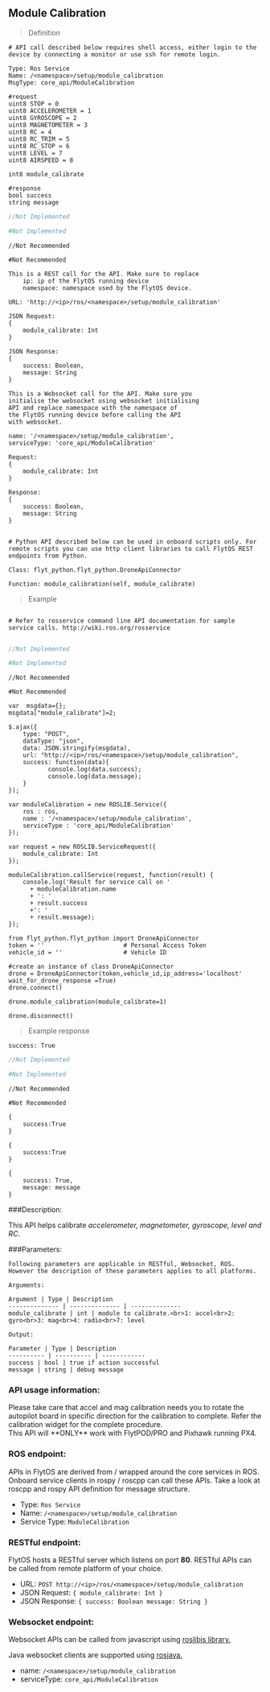 ## Module Calibration

> Definition

```shell
# API call described below requires shell access, either login to the device by connecting a monitor or use ssh for remote login.

Type: Ros Service
Name: /<namespace>/setup/module_calibration
MsgType: core_api/ModuleCalibration

#request
uint8 STOP = 0
uint8 ACCELEROMETER = 1
uint8 GYROSCOPE = 2
uint8 MAGNETOMETER = 3
uint8 RC = 4
uint8 RC_TRIM = 5
uint8 RC_STOP = 6
uint8 LEVEL = 7
uint8 AIRSPEED = 8

int8 module_calibrate

#response
bool success
string message
```

```cpp
//Not Implemented
```

```python
#Not Implemented
```

```cpp--ros
//Not Recommended
```

```python--ros
#Not Recommended
```

```javascript--REST
This is a REST call for the API. Make sure to replace 
    ip: ip of the FlytOS running device
    namespace: namespace used by the FlytOS device.

URL: 'http://<ip>/ros/<namespace>/setup/module_calibration'

JSON Request:
{
    module_calibrate: Int
}

JSON Response:
{
    success: Boolean,
    message: String
}

```

```javascript--Websocket
This is a Websocket call for the API. Make sure you 
initialise the websocket using websocket initialising 
API and replace namespace with the namespace of 
the FlytOS running device before calling the API 
with websocket.

name: '/<namespace>/setup/module_calibration',
serviceType: 'core_api/ModuleCalibration'

Request:
{
    module_calibrate: Int
}

Response:
{
    success: Boolean,
    message: String
}

```
```python--flyt_python

# Python API described below can be used in onboard scripts only. For remote scripts you can use http client libraries to call FlytOS REST endpoints from Python.

Class: flyt_python.flyt_python.DroneApiConnector

Function: module_calibration(self, module_calibrate)

```
> Example

```shell

# Refer to rosservice command line API documentation for sample service calls. http://wiki.ros.org/rosservice
    
```

```cpp
//Not Implemented
```

```python
#Not Implemented
```

```cpp--ros
//Not Recommended
```

```python--ros
#Not Recommended
```

```javascript--REST
var  msgdata={};
msgdata["module_calibrate"]=2;

$.ajax({
    type: "POST",
    dataType: "json",
    data: JSON.stringify(msgdata),
    url: "http://<ip>/ros/<namespace>/setup/module_calibration",  
    success: function(data){
           console.log(data.success);
           console.log(data.message);
    }
});

```

```javascript--Websocket
var moduleCalibration = new ROSLIB.Service({
    ros : ros,
    name : '/<namespace>/setup/module_calibration',
    serviceType : 'core_api/ModuleCalibration'
});

var request = new ROSLIB.ServiceRequest({
    module_calibrate: Int
});

moduleCalibration.callService(request, function(result) {
    console.log('Result for service call on '
      + moduleCalibration.name
      + ': '
      + result.success
      +': '
      + result.message);
});
```

```python--flyt_python 
from flyt_python.flyt_python import DroneApiConnector
token = ''                      # Personal Access Token
vehicle_id = ''                 # Vehicle ID

#create an instance of class DroneApiConnector
drone = DroneApiConnector(token,vehicle_id,ip_address='localhost' wait_for_drone_response =True)
drone.connect()
    
drone.module_calibration(module_calibrate=1)

drone.disconnect()
```

> Example response

```shell
success: True
```

```cpp
//Not Implemented
```

```python
#Not Implemented
```

```cpp--ros
//Not Recommended
```

```python--ros
#Not Recommended
```

```javascript--REST
{
    success:True
}
```

```javascript--Websocket
{
    success:True
}
```

```python--flyt_python
{
    success: True, 
    message: message
}
```

###Description:

This API helps calibrate *accelerometer, magnetometer, gyroscope, level and RC*.

###Parameters:
    
    Following parameters are applicable in RESTful, Websocket, ROS. However the description of these parameters applies to all platforms. 
    
    Arguments:
    
    Argument | Type | Description
    -------------- | -------------- | --------------
    module_calibrate | int | module to calibrate.<br>1: accel<br>2: gyro<br>3: mag<br>4: radio<br>7: level
    
    Output:
    
    Parameter | Type | Description
    ---------- | ---------- | ------------
    success | bool | true if action successful
    message | string | debug message

### API usage information:

<aside class="notice">
    Please take care that accel and mag calibration needs you to rotate the autopilot board in specific direction for the calibration to complete. Refer the calibration widget for the complete procedure.
</aside>

<aside class="warning">
    This API will **ONLY** work with FlytPOD/PRO and Pixhawk running PX4.
</aside>

### ROS endpoint:

APIs in FlytOS are derived from / wrapped around the core services in ROS. Onboard service clients in rospy / roscpp can call these APIs. Take a look at roscpp and rospy API definition for message structure. 

* Type: `Ros Service`
* Name: `/<namespace>/setup/module_calibration`
* Service Type: `ModuleCalibration`

### RESTful endpoint:

FlytOS hosts a RESTful server which listens on port **80**. RESTful APIs can be called from remote platform of your choice.

* URL: `POST http://<ip>/ros/<namespace>/setup/module_calibration`
* JSON Request:
`{
    module_calibrate: Int
}`
* JSON Response:
`{
    success: Boolean
    message: String
}`

### Websocket endpoint:

Websocket APIs can be called from javascript using  [roslibjs library.](https://github.com/RobotWebTools/roslibjs) 

Java websocket clients are supported using [rosjava.](http://wiki.ros.org/rosjava)

* name: `/<namespace>/setup/module_calibration`
* serviceType: `core_api/ModuleCalibration`
